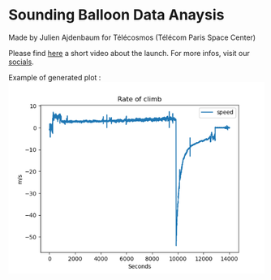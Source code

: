 # Sounding Balloon Data Anaysis

Made by Julien Ajdenbaum for Télécosmos (Télécom Paris Space Center)

Please find [here](https://www.youtube.com/watch?v=Ks3cjpHPxyI) a short video 
about the launch. For more infos, visit our [socials](https://www.facebook.com/telecosmos.tcs).

Example of generated plot :
<br />
![alt text](RateOfClimb.png)
<br />
